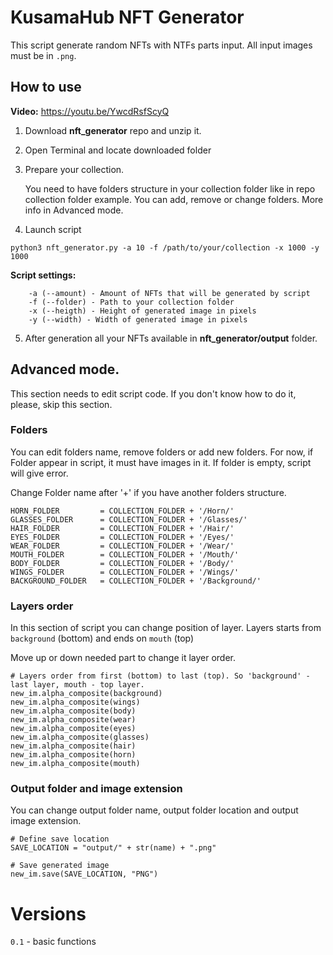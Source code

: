 
# KusamaHub NFT Generator
This script generate random NFTs with NTFs parts input.
All input images must be in `.png`.

## How to use

**Video:** https://youtu.be/YwcdRsfScyQ

1. Download **nft_generator** repo and unzip it.
2. Open Terminal and locate downloaded folder
3. Prepare your collection.

    You need to have folders structure in your collection folder like in repo collection folder example. You can add, remove or change folders. More info in Advanced mode.

4. Launch script
```
python3 nft_generator.py -a 10 -f /path/to/your/collection -x 1000 -y 1000
```
**Script settings:**
```
    -a (--amount) - Amount of NFTs that will be generated by script
    -f (--folder) - Path to your collection folder
    -x (--heigth) - Height of generated image in pixels
    -y (--width) - Width of generated image in pixels
```

5. After generation all your NFTs available in **nft_generator/output** folder.


## Advanced mode.

This section needs to edit script code. If you don't know how to do it, please, skip this section.


### Folders

You can edit folders name, remove folders or add new folders.
For now, if Folder appear in script, it must have images in it. If folder is empty, script will give error. 

Change Folder name after '+' if you have another folders structure.

```
HORN_FOLDER         = COLLECTION_FOLDER + '/Horn/'
GLASSES_FOLDER      = COLLECTION_FOLDER + '/Glasses/'
HAIR_FOLDER         = COLLECTION_FOLDER + '/Hair/'
EYES_FOLDER         = COLLECTION_FOLDER + '/Eyes/'
WEAR_FOLDER         = COLLECTION_FOLDER + '/Wear/'
MOUTH_FOLDER        = COLLECTION_FOLDER + '/Mouth/'
BODY_FOLDER         = COLLECTION_FOLDER + '/Body/'
WINGS_FOLDER        = COLLECTION_FOLDER + '/Wings/'
BACKGROUND_FOLDER   = COLLECTION_FOLDER + '/Background/'
```

### Layers order

In this section of script you can change position of layer. 
Layers starts from `background` (bottom) and ends on `mouth` (top)

Move up or down needed part to change it layer order.

```
# Layers order from first (bottom) to last (top). So 'background' - last layer, mouth - top layer.
new_im.alpha_composite(background)
new_im.alpha_composite(wings)
new_im.alpha_composite(body)
new_im.alpha_composite(wear)
new_im.alpha_composite(eyes)
new_im.alpha_composite(glasses)
new_im.alpha_composite(hair)
new_im.alpha_composite(horn)
new_im.alpha_composite(mouth)
```

### Output folder and image extension

You can change output folder name, output folder location and output image extension.

```
# Define save location
SAVE_LOCATION = "output/" + str(name) + ".png"

# Save generated image
new_im.save(SAVE_LOCATION, "PNG")
```

# Versions
`0.1` - basic functions 
